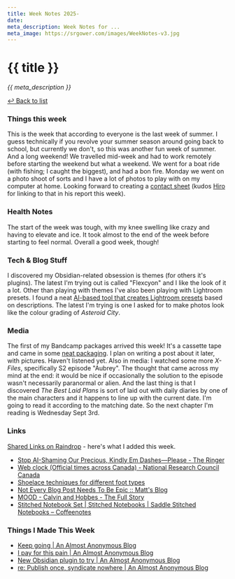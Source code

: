 ```yaml
---
title: Week Notes 2025-
date: 
meta_description: Week Notes for ...
meta_image: https://srgower.com/images/WeekNotes-v3.jpg
---
```


# {{ title }}

*{{ meta_description }}*

[↩ Back to list](/weeknotes/)

### Things this week 
This is the week that according to everyone is the last week of summer. I guess technically if you revolve your summer season around going back to school, but currently we don't, so this was another fun week of summer. And a long weekend! We travelled mid-week and had to work remotely before starting the weekend but what a weekend. We went for a boat ride (with fishing; I caught the biggest), and had a bon fire. Monday we went on a photo shoot of sorts and I have a lot of photos to play with on my computer at home. Looking forward to creating a [contact sheet](https://www.capa.cx/) (kudos <a href="https://hiro.report" class="nametag">Hiro</a> for linking to that in his report this week). 
### Health Notes
The start of the week was tough, with my knee swelling like crazy and having to elevate and ice. It took almost to the end of the week before starting to feel normal.  Overall a good week, though! 
### Tech & Blog Stuff 
I discovered my Obsidian-related obsession is themes (for others it's plugins). The latest I'm trying out is called "Flexcyon" and I like the look of it a lot. Other than playing with themes I've also been playing with Lightroom presets. I found a neat [AI-based tool that creates Lightroom presets](https://presetgenerator.futc.de/) based on descriptions. The latest I'm trying is one I asked for to make photos look like the colour grading of *Asteroid City*. 
### Media 
The first of my Bandcamp packages arrived this week! It's a cassette tape and came in some [neat packaging](https://ottawa.place/@srgower/115097169632866176). I plan on writing a post about it later, with pictures. Haven't listened yet. 
Also in media: I watched some more *X-Files*, specifically S2 episode "Aubrey". The thought that came across my mind at the end: it would be nice if occasionally the solution to the episode wasn't necessarily paranormal or alien. 
And the last thing is that I discovered *The Best Laid Plans* is sort of laid out with daily diaries by one of the main characters and it happens to line up with the current date. I'm going to read it according to the matching date. So the next chapter I'm reading is Wednesday Sept 3rd. 
### Links 
[Shared Links on Raindrop](https://raindrop.io/srgower/shared-links-56296964) - here's what I added this week. 
- [Stop AI-Shaming Our Precious, Kindly Em Dashes—Please - The Ringer](https://www.theringer.com/2025/08/20/pop-culture/em-dash-use-ai-artificial-intelligence-chatgpt-google-gemini)
- [Web clock (Official times across Canada) - National Research Council Canada](https://nrc.canada.ca/en/web-clock/)
- [Shoelace techniques for different foot types](https://www.reddit.com/r/coolguides/comments/m424ja/shoe_lace_techniques_for_different_foot_types_or/)
- [Not Every Blog Post Needs To Be Epic :: Matt's Blog](https://mtwb.blog/posts/2025/blaugust2025/not-every-blog-post-needs-to-be-epic/)
- [MOOD - Calvin and Hobbes - The Full Story](https://web.mit.edu/manoli/mood/www/calvin-full.html)
- [Stitched Notebook Set \| Stitched Notebooks \| Saddle Stitched Notebooks – Coffeenotes](https://coffeenotes.shop/collections/stitched-notebooks)

### Things I Made This Week
- [Keep going \| An Almost Anonymous Blog](https://lwgrs.bearblog.dev/keep-going/)
- [I pay for this pain | An Almost Anonymous Blog](https://lwgrs.bearblog.dev/i-pay-for-this-pain/)
- [New Obsidian plugin to try | An Almost Anonymous Blog](https://lwgrs.bearblog.dev/new-obsidian-plugin-to-try/)
- [re: Publish once, syndicate nowhere | An Almost Anonymous Blog](https://lwgrs.bearblog.dev/re-publish-once-syndicate-nowhere/)

